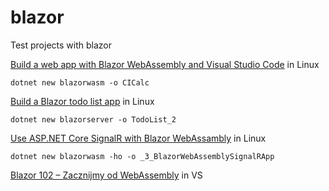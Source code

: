# blazor
Test projects with blazor


[Build a web app with Blazor WebAssembly and Visual Studio Code](https://docs.microsoft.com/en-us/learn/modules/build-blazor-webassembly-visual-studio-code/) in Linux

    dotnet new blazorwasm -o CICalc


[Build a Blazor todo list app](https://docs.microsoft.com/en-us/aspnet/core/tutorials/build-a-blazor-app?view=aspnetcore-5.0) in Linux

    dotnet new blazorserver -o TodoList_2


[Use ASP.NET Core SignalR with Blazor WebAssambly](https://docs.microsoft.com/en-us/aspnet/core/tutorials/signalr-blazor?view=aspnetcore-5.0&tabs=visual-studio-code&pivots=webassembly) in Linux

    dotnet new blazorwasm -ho -o _3_BlazorWebAssemblySignalRApp


[Blazor 102 – Zacznijmy od WebAssembly](https://www.power-dev.pl/2021/02/07/blazor-102-zacznijmy-od-webassembly/) in VS



